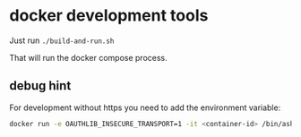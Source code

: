 # docker development tools

Just run `./build-and-run.sh`

That will run the docker compose process.

## debug hint

For development without https you need to add the environment variable:

```sh
docker run -e OAUTHLIB_INSECURE_TRANSPORT=1 -it <container-id> /bin/ash
```
